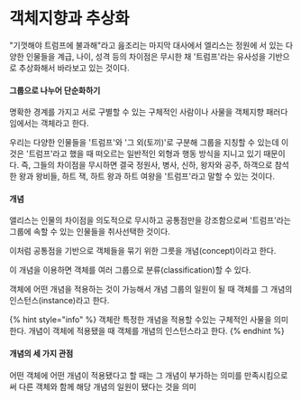 # 객체지향과 추상화

"기껏해야 트럼프에 불과해"라고 읊조리는 마지막 대사에서 엘리스는 정원에 서 있는 다양한 인물들을 계급, 나이, 성격 등의 차이점은 무시한 채 '트럼프'라는 유사성을 기반으로 추상화해서 바라보고 있는 것이다.



#### 그룹으로 나누어 단순화하기

명확한 경계를 가지고 서로 구별할 수 있는 구체적인 사람이나 사물을 객체지향 패러다임에서는 객체라고 한다.



우리는 다양한 인물들을 '트럼프'와 '그 외(토끼)'로 구분해 그룹을 지칭할 수 있는데 이것은 '트럼프'라고 했을 때 떠오르는 일반적인 외형과 행동 방식을 지니고 있기 때문이다. 즉, 그들의 차이점을 무시하면 결국 정원사, 병사, 신하, 왕자와 공주, 하객으로 참석한 왕과 왕비들, 하트 잭, 하트 왕과 하트 여왕을 '트럼프'라고 말할 수 있는 것이다.



#### 개념

앨리스는 인물의 차이점을 의도적으로 무시하고 공통점만을 강조함으로써 '트럼프'라는 그룹에 속할 수 있는 인물들을 취사선택한 것이다.



이처럼 공통점을 기반으로 객체들을 묶기 위한 그릇을 개념(concept)이라고 한다.

이 개념을 이용하면 객체를 여러 그룹으로 분류(classification)할 수 있다.



객체에 어떤 개념을 적용하는 것이 가능해서 개념 그룹의 일원이 될 때 객체를 그 개념의 인스턴스(instance)라고 한다.



{% hint style="info" %}
객체란 특정한 개념을 적용할 수있는 구체적인 사물을 의미한다. 개념이 객체에 적용됐을 때 객체를 개념의 인스턴스라고 한다.
{% endhint %}



#### 개념의 세 가지 관점

어떤 객체에 어떤 개념이 적용됐다고 할 때는 그 개념이 부가하는 의미를 만족시킴으로써 다른 객체와 함께 해당 개념의 일원이 됐다는 것을 의미

